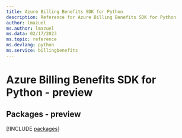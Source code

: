 ```yaml
---
title: Azure Billing Benefits SDK for Python
description: Reference for Azure Billing Benefits SDK for Python
author: lmazuel
ms.author: lmazuel
ms.data: 02/17/2023
ms.topic: reference
ms.devlang: python
ms.service: billingbenefits
---
```

# Azure Billing Benefits SDK for Python - preview
## Packages - preview
[!INCLUDE [packages](billing-benefits-index.md)]